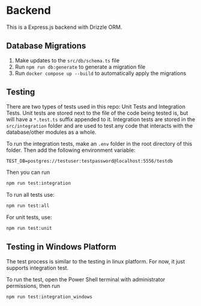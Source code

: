# Backend

This is a Express.js backend with Drizzle ORM.

## Database Migrations

1. Make updates to the `src/db/schema.ts` file
2. Run `npm run db:generate` to generate a migration file
3. Run `docker compose up --build` to automatically apply the migrations

## Testing

There are two types of tests used in this repo: Unit Tests and Integration Tests. Unit tests
are stored next to the file of the code being tested is, but will have a `*.test.ts` suffix appended
to it. Integration tests are stored in the `src/integration` folder and are used to test any
code that interacts with the database/other modules as a whole.

To run the integration tests, make an `.env` folder in the root directory of this folder. Then add the
following environment variable:

```txt
TEST_DB=postgres://testuser:testpassword@localhost:5556/testdb
```

Then you can run

```txt
npm run test:integration
```

To run all tests use:

```txt
npm run test:all
```

For unit tests, use:

```txt
npm run test:unit
```

## Testing in Windows Platform

The test process is similar to the testing in linux platform. For now, it just supports integration test.

To run the test, open the Power Shell terminal with administrator permissions, then run

```txt
npm run test:integration_windows
```
